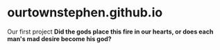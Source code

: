 # ourtownstephen.github.io
Our first project
<b>Did the gods place this fire in our hearts, or does each man's mad desire become his god?</b>
